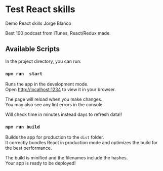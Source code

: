 # Test React skills 

Demo React skills Jorge Blanco

Best 100 podcast from iTunes, React/Redux made.

## Available Scripts

In the project directory, you can run:

### `npm run  start`

Runs the app in the development mode.\
Open [http://localhost:1234](http://localhost:1234) to view it in your browser.

The page will reload when you make changes.\
You may also see any lint errors in the console.

Will check time in minutes instead days to refresh data!!


### `npm run build`

Builds the app for production to the `dist` folder.\
It correctly bundles React in production mode and optimizes the build for the best performance.

The build is minified and the filenames include the hashes.\
Your app is ready to be deployed!

